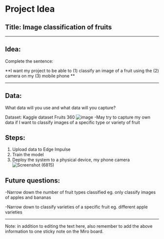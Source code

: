 # Project Idea


## Title: Image classification of fruits

---
## Idea: 
Complete the sentence:

**I want my project to be able to (1) classify an image of a fruit using the (2) camera on my (3) mobile phone **

---

## Data:
What data will you use and what data will you capture?

Dataset:
Kaggle dataset Fruits 360
![image](https://user-images.githubusercontent.com/114293506/223676805-71ef4deb-c03b-4d49-9f1a-7a7a402156b8.png)
-May try to capture my own data if I want to classify images of a specific type or variety of fruit

## Steps:
1. Upload data to Edge Impulse
2. Train the model
3. Deploy the system to a physical device, my phone camera
![Screenshot (6815)](https://user-images.githubusercontent.com/114293506/223679703-e0ca4953-e0d3-4975-afa0-b695249d08b8.png)

## Future questions:
-Narrow down the number of fruit types classified eg. only classify images of apples and bananas

-Narrow down to classify varieties of a specific fruit eg. different apple varieties



----

Note: in addition to editing the text here, also remember to add the above information to one sticky note on the Miro board.
